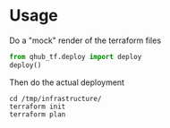 # Usage

Do a "mock" render of the terraform files

```python
from qhub_tf.deploy import deploy
deploy()
```

Then do the actual deployment

```shell
cd /tmp/infrastructure/
terraform init
terraform plan
```
